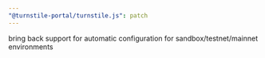 ```yaml
---
"@turnstile-portal/turnstile.js": patch
---
```


bring back support for automatic configuration for sandbox/testnet/mainnet environments
